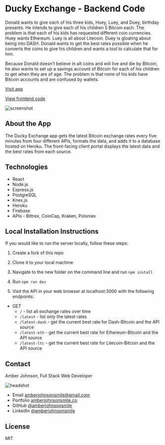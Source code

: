 # Ducky Exchange - Backend Code

Donald wants to give each of his three kids, Huey, Luey, and Duey, birthday presents. He intends to give each of his children 5 Bitcoin each. The problem is that each of his kids has requested different coin currencies. Huey wants Ethereum. Luey is all about Litecoin. Duey is gloating about being into DASH. Donald wants to get the best rates possible when he converts the coins to give his children and wants a tool to calculate that for him. 

Because Donald doesn't believe in alt coins and will live and die by Bitcoin, he also wants to set up a savings account of Bitcoin for each of his children to get when they are of age. The problem is that none of his kids have Bitcoin accounts and are confused by wallets.

[Visit app](https://ducky-exchange.firebaseapp.com/)

[View frontend code](https://github.com/amberjohnsonsmile/exchange)

![screenshot](https://user-images.githubusercontent.com/31632938/37859747-8d3b6300-2ede-11e8-8aee-9ed77b79f94e.png)

## About the App

The Ducky Exchange app gets the latest Bitcoin exchange rates every five minutes from four different APIs, formats the data, and adds it to a database hosted on Heroku. The front-facing client portal displays the latest data and the best rates from each source.

## Technologies
* React
* Node.js
* Express.js
* PostgreSQL
* Knex.js
* Heroku
* Firebase
* APIs - Bittrex, CoinCap, Kraken, Poloniex

## Local Installation Instructions
If you would like to run the server locally, follow these steps:

1. Create a fork of this repo

1. Clone it to your local machine

1. Navigate to the new folder on the command line and run `npm install`

1. Run `npm run dev`

1. Visit the API in your web browser at localhost:3000 with the following endpoints:
* GET
  * `/` - list all exchange rates over time
  * `/latest` - list only the latest rates
  * `/latest-dash` - get the current best rate for Dash-Bitcoin and the API source
  * `/latest-eth` - get the current best rate for Ethereum-Bitcoin and the API source
  * `/latest-ltc` - get the current best rate for Litecoin-Bitcoin and the API source

## Contact

Amber Johnson, Full Stack Web Developer

![headshot](https://user-images.githubusercontent.com/31632938/36687590-517de15e-1ae7-11e8-8753-5c28cefd5e69.jpeg)
* Email amberjohnsonsmile@gmail.com
* Portfolio [amberjohnsonsmile.co](https://amberjohnsonsmile.co)
* GitHub [@amberjohnsonsmile](https://github.com/amberjohnsonsmile)
* LinkedIn [@amberjohnsonsmile](https://linkedin.com/in/amberjohnsonsmile)

## License

MIT
